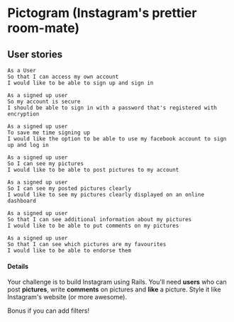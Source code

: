 # Pictogram (Instagram's prettier room-mate)

## User stories
```
As a User
So that I can access my own account
I would like to be able to sign up and sign in
```
```
As a signed up user
So my account is secure
I should be able to sign in with a password that's registered with encryption
```
```
As a signed up user
To save me time signing up
I would like the option to be able to use my facebook account to sign up and log in
```
```
As a signed up user
So I can see my pictures
I would like to be able to post pictures to my account
```
```
As a signed up user
So I can see my posted pictures clearly
I would like to see my pictures clearly displayed on an online dashboard
```
```
As a signed up user
So that I can see additional information about my pictures
I would like to be able to put comments on my pictures
```
```
As a signed up user
So that I can see which pictures are my favourites
I would like to be able to endorse them
```



#### Details
Your challenge is to build Instagram using Rails. You'll need **users** who can post **pictures**, write **comments** on pictures and **like** a picture. Style it like Instagram's website (or more awesome).

Bonus if you can add filters!
